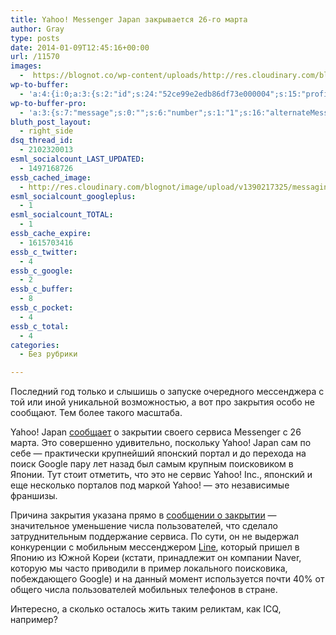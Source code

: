 ```yaml
---
title: Yahoo! Messenger Japan закрывается 26-го марта
author: Gray
type: posts
date: 2014-01-09T12:45:16+00:00
url: /11570
images:
  -  https://blognot.co/wp-content/uploads/http://res.cloudinary.com/blognot/image/upload/v1390217325/messaging_szf980.jpg
wp-to-buffer:
  - 'a:4:{i:0;a:3:{s:2:"id";s:24:"52ce99e2edb86df73e000004";s:15:"profile_service";s:8:"facebook";s:10:"created_at";i:1389271522;}i:1;a:3:{s:2:"id";s:24:"52ce99e3edb86df73e000005";s:15:"profile_service";s:7:"twitter";s:10:"created_at";i:1389271523;}i:2;a:3:{s:2:"id";s:24:"52ce99e3edb86df73e000006";s:15:"profile_service";s:8:"linkedin";s:10:"created_at";i:1389271523;}i:3;a:3:{s:2:"id";s:24:"52ce99e3edb86df73e000007";s:15:"profile_service";s:8:"facebook";s:10:"created_at";i:1389271523;}}'
wp-to-buffer-pro:
  - 'a:3:{s:7:"message";s:0:"";s:6:"number";s:1:"1";s:16:"alternateMessage";s:0:"";}'
bluth_post_layout:
  - right_side
dsq_thread_id:
  - 2102320013
esml_socialcount_LAST_UPDATED:
  - 1497168726
essb_cached_image:
  - http://res.cloudinary.com/blognot/image/upload/v1390217325/messaging_szf980.jpg
esml_socialcount_googleplus:
  - 1
esml_socialcount_TOTAL:
  - 1
essb_cache_expire:
  - 1615703416
essb_c_twitter:
  - 4
essb_c_google:
  - 2
essb_c_buffer:
  - 8
essb_c_pocket:
  - 4
essb_c_total:
  - 4
categories:
  - Без рубрики

---
```








Последний год только и слышишь о запуске очередного мессенджера с той или иной уникальной возможностью, а вот про закрытия особо не сообщают. Тем более такого масштаба.

Yahoo! Japan <a href="http://thenextweb.com/asia/2014/01/09/unable-to-compete-with-chat-apps-yahoo-messenger-japan-is-shutting-down-on-march-26/?awesm=tnw.to_b124X&utm_campaign=social%20media&utm_medium=Spreadus&utm_source=Twitter#!rM9YP" target="_blank">сообщает</a> о закрытии своего сервиса Messenger с 26 марта. Это совершенно удивительно, поскольку Yahoo! Japan сам по себе — практически крупнейший японский портал и до перехода на поиск Google пару лет назад был самым крупным поисковиком в Японии. Тут стоит отметить, что это не сервис Yahoo! Inc., японский и еще несколько порталов под маркой Yahoo! — это независимые франшизы.

Причина закрытия указана прямо в <a href="http://messenger.yahoo.co.jp/close/" target="_blank">сообщении о закрытии</a> — значительное уменьшение числа пользователей, что сделало затруднительным поддержание сервиса. По сути, он не выдержал конкуренции с мобильным мессенджером <a href="http://line.me/" target="_blank">Line</a>, который пришел в Японию из Южной Кореи (кстати, принадлежит он компании Naver, которую мы часто приводили в пример локального поисковика, побеждающего Google) и на данный момент используется почти 40% от общего числа пользователей мобильных телефонов в стране.

Интересно, а сколько осталось жить таким реликтам, как ICQ, например?